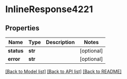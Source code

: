 # InlineResponse4221

## Properties
Name | Type | Description | Notes
------------ | ------------- | ------------- | -------------
**status** | **str** |  | [optional] 
**error** | **str** |  | [optional] 

[[Back to Model list]](../README.md#documentation-for-models) [[Back to API list]](../README.md#documentation-for-api-endpoints) [[Back to README]](../README.md)

